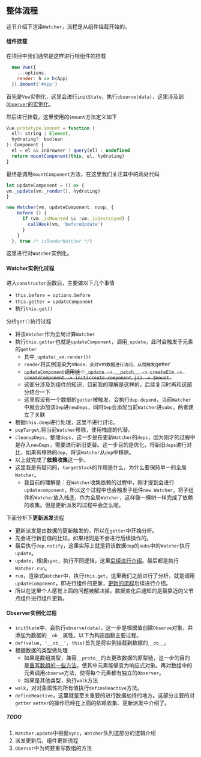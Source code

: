 ## 整体流程

这节介绍下渲染`Watcher`，流程是从组件挂载开始的。

#### 组件挂载

在项目中我们通常是这样进行根组件的挂载

```javascript
  new Vue({
    ...options,
    render: h => h(App)
  }).$mount('#app')
```

首先是`Vue`实例化，这里会进行`initState`，执行`observe(data)`，这里涉及到[`Observer`的实例化](#Observer实例化过程)。

然后进行挂载，这里使用的`$mount`方法定义如下

```javascript
Vue.prototype.$mount = function (
  el?: string | Element,
  hydrating?: boolean
): Component {
  el = el && inBrowser ? query(el) : undefined
  return mountComponent(this, el, hydrating)
}
```

最终是调用`mountComponent`方法，在这里我们关注其中的两处代码

```javascript
let updateComponent = () => {
vm._update(vm._render(), hydrating)
}

new Watcher(vm, updateComponent, noop, {
    before () {
      if (vm._isMounted && !vm._isDestroyed) {
        callHook(vm, 'beforeUpdate')
      }
    }
  }, true /* isRenderWatcher */)
```

这里进行对`Watcher`实例化。

#### Watcher实例化过程

进入`constructor`函数后，主要做以下几个事情

- `this.before = options.before `
- `this.getter = updateComponent`
- 执行`this.get()`

分析`get()`执行过程

- 将该`Watcher`作为全局计算`Watcher`
- 执行`this.getter`也就是`updateComponent`，调用`_update`，此时会触发子元素的`getter`
  - 其中`_update(_vm.render())`
  - `render`将实例渲染为`VNode，会对`vm`数据进行访问，从而触发`getter`
  - ~~`updateComponent`调用链：`_update -> __patch__ -> createElm -> createComponent -> init(create-component.js) -> $mount `~~
  - 这部分涉及到组件的知识，目前我的理解是这样的，后续复习时再和这部分结合一下
  - 这里假设有一个数据的`getter`被触发，会执行`dep.depend`，当前`Watcher`中就会添加该`Dep`进`newDeps`，同时`Dep`会添加当前`Watcher`进`subs`。两者建立了关联
- 根据`this.deep`进行处理，这里不进行讨论。
- `popTarget`,将当前`Watcher`移除，使用栈底的代替。
- `cleanupDeps`，整理`deps`，这一步是在更新`Watcher`的`deps`，因为刚才的过程中是存入`newDeps`，需要进行新旧更替。这一步目的是优化，将新旧`deps`进行对比，如果有移除的`dep`，将该`Watcher`从`dep`中移除。
- 以上就完成了**依赖收集**这一步。
- 这里我是有疑问的，`targetStack`的作用是什么，为什么要保持单一的全局`Watcher`。
  - 我目前的理解是：在`Watcher`收集依赖的过程中，刚才提到会进行`updatecomponent`，所以这个过程中也会触发子组件`new Watcher`，将子组件的`Watcher`放入栈底，作为全局`Watcher`，这样像一棵树一样完成了依赖的收集。但是更新派发的过程中会怎么呢。

下面分析下**更新派发**流程

- 更新派发是由数据的更新触发的，所以在`getter`中开始分析。
- 先会进行新旧值的比较，如果相同是不会进行后续操作的。
- 最后执行`dep.notify`，这里实际上就是将该数据`dep`的`subs`中的`Watcher`执行`update`。
- `update`，根据`sync`，执行不同逻辑，这里[后续进行介绍](#TODO)。最后都是执行`Watcher.run`。
- `run`，渲染式`Watcher`中，执行`this.get`，这里我们之前进行了分析，就是调用`updateComponent`，即进行组件的更新，[更新的流程](#TODO)后续进行介绍。
- 所以在这里个人感觉上面的问题被解决掉，数据变化后通知的是最靠近的父节点组件进行组件更新。



#### Observer实例化过程

- `initState`中，会执行`observe(data)`，这一步是根据值创建`Observe`对象，并添加为数据的`__ob__`属性。以下为构造函数主要过程。
- `def(value, '__ob__', this)`首先是将实例挂载到数据的`__ob__`。
- 根据数据的类型做处理
  - 如果是数组类型，兼容`__proto__`的去更改数据的原型链，这一步的目的是[重写数组的一些方法](todo)，使其中元素能够变为响应式对象。再对数组中的元素调用`observe`方法，使得每个元素都有独立的`Observer`。
  - 如果是其他类型，执行`walk`方法
- `walk`，对对象属性的所有值执行`defineReactive`方法。
- `defineReactive`，这里就是至关重要的进行数据劫持的地方。这部分主要的对`getter` `setter`的操作已经在上面的依赖收集、更新派发中介绍了。



##### TODO

1. `Watcher.update`中根据`sync`，`Watcher`队列这部分的逻辑介绍
2. 派发更新后，组件更新流程
3. `Oberser`中为何要重写数组的方法